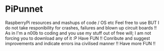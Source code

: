 # PiPunnet
RaspberryPi resources and mashups of code / OS etc
Feel free to use BUT I do not take responibility for crashes, failures and blown up circuit boards !!
As in I'm a n00b to coding and you use my stuff out of free will; I am not forcing you to download any of it :P
Have FUN !!
Conribute and suggest improvements and indicate errors ina civilised manner !!
Have more FUN !!
